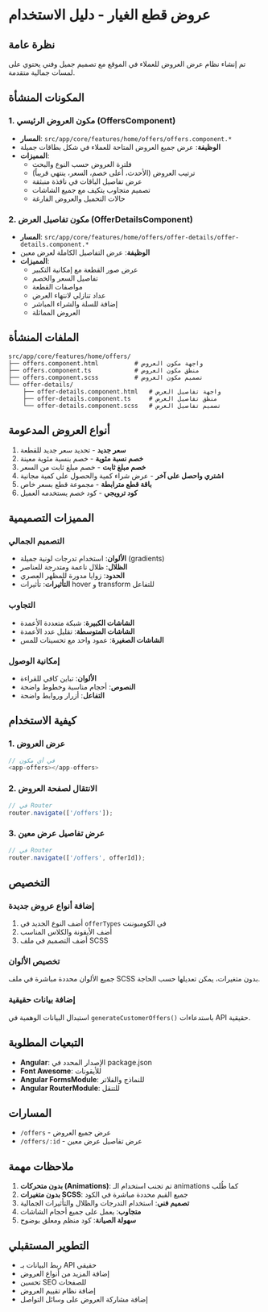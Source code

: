 # عروض قطع الغيار - دليل الاستخدام

## نظرة عامة

تم إنشاء نظام عرض العروض للعملاء في الموقع مع تصميم جميل وفني يحتوي على لمسات جمالية متقدمة.

## المكونات المنشأة

### 1. مكون العروض الرئيسي (OffersComponent)
- **المسار**: `src/app/core/features/home/offers/offers.component.*`
- **الوظيفة**: عرض جميع العروض المتاحة للعملاء في شكل بطاقات جميلة
- **المميزات**:
  - فلترة العروض حسب النوع والبحث
  - ترتيب العروض (الأحدث، أعلى خصم، السعر، ينتهي قريباً)
  - عرض تفاصيل الباقات في نافذة منبثقة
  - تصميم متجاوب يتكيف مع جميع الشاشات
  - حالات التحميل والعروض الفارغة

### 2. مكون تفاصيل العرض (OfferDetailsComponent)
- **المسار**: `src/app/core/features/home/offers/offer-details/offer-details.component.*`
- **الوظيفة**: عرض التفاصيل الكاملة لعرض معين
- **المميزات**:
  - عرض صور القطعة مع إمكانية التكبير
  - تفاصيل السعر والخصم
  - مواصفات القطعة
  - عداد تنازلي لانتهاء العرض
  - إضافة للسلة والشراء المباشر
  - العروض المماثلة

## الملفات المنشأة

```
src/app/core/features/home/offers/
├── offers.component.html          # واجهة مكون العروض
├── offers.component.ts            # منطق مكون العروض
├── offers.component.scss          # تصميم مكون العروض
└── offer-details/
    ├── offer-details.component.html   # واجهة تفاصيل العرض
    ├── offer-details.component.ts     # منطق تفاصيل العرض
    └── offer-details.component.scss   # تصميم تفاصيل العرض
```

## أنواع العروض المدعومة

1. **سعر جديد** - تحديد سعر جديد للقطعة
2. **خصم نسبة مئوية** - خصم بنسبة مئوية معينة
3. **خصم مبلغ ثابت** - خصم مبلغ ثابت من السعر
4. **اشتري واحصل على آخر** - عرض شراء كمية والحصول على كمية مجانية
5. **باقة قطع مترابطة** - مجموعة قطع بسعر خاص
6. **كود ترويجي** - كود خصم يستخدمه العميل

## المميزات التصميمية

### التصميم الجمالي
- **الألوان**: استخدام تدرجات لونية جميلة (gradients)
- **الظلال**: ظلال ناعمة ومتدرجة للعناصر
- **الحدود**: زوايا مدورة للمظهر العصري
- **التأثيرات**: تأثيرات hover و transform للتفاعل

### التجاوب
- **الشاشات الكبيرة**: شبكة متعددة الأعمدة
- **الشاشات المتوسطة**: تقليل عدد الأعمدة
- **الشاشات الصغيرة**: عمود واحد مع تحسينات للمس

### إمكانية الوصول
- **الألوان**: تباين كافي للقراءة
- **النصوص**: أحجام مناسبة وخطوط واضحة
- **التفاعل**: أزرار وروابط واضحة

## كيفية الاستخدام

### 1. عرض العروض
```typescript
// في أي مكون
<app-offers></app-offers>
```

### 2. الانتقال لصفحة العروض
```typescript
// في Router
router.navigate(['/offers']);
```

### 3. عرض تفاصيل عرض معين
```typescript
// في Router
router.navigate(['/offers', offerId]);
```

## التخصيص

### إضافة أنواع عروض جديدة
1. أضف النوع الجديد في `offerTypes` في الكومبوننت
2. أضف الأيقونة والكلاس المناسب
3. أضف التصميم في ملف SCSS

### تخصيص الألوان
جميع الألوان محددة مباشرة في ملف SCSS بدون متغيرات، يمكن تعديلها حسب الحاجة.

### إضافة بيانات حقيقية
استبدال البيانات الوهمية في `generateCustomerOffers()` باستدعاءات API حقيقية.

## التبعيات المطلوبة

- **Angular**: الإصدار المحدد في package.json
- **Font Awesome**: للأيقونات
- **Angular FormsModule**: للنماذج والفلاتر
- **Angular RouterModule**: للتنقل

## المسارات

- `/offers` - عرض جميع العروض
- `/offers/:id` - عرض تفاصيل عرض معين

## ملاحظات مهمة

1. **بدون متحركات (Animations)**: تم تجنب استخدام الـ animations كما طُلب
2. **بدون متغيرات SCSS**: جميع القيم محددة مباشرة في الكود
3. **تصميم فني**: استخدام التدرجات والظلال والتأثيرات الجمالية
4. **متجاوب**: يعمل على جميع أحجام الشاشات
5. **سهولة الصيانة**: كود منظم ومعلق بوضوح

## التطوير المستقبلي

- ربط البيانات بـ API حقيقي
- إضافة المزيد من أنواع العروض
- تحسين SEO للصفحات
- إضافة نظام تقييم العروض
- إضافة مشاركة العروض على وسائل التواصل
